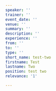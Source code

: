 ```yaml
---
speaker: ''
trainer: ''
event_date: ''
venue: ''
summary: ''
description: ''
experience: ''
from: ''
to: ''
type: ''
short_name: test-two
firstname: Test
lastname: Two
position: test two
relevance: '1'

---
```

